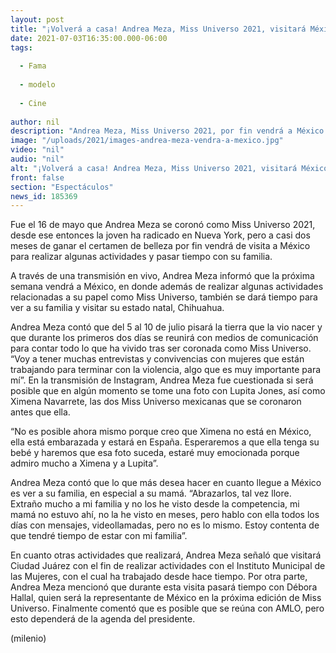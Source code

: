 ```yaml
---
layout: post
title: "¡Volverá a casa! Andrea Meza, Miss Universo 2021, visitará México tras ganar certamen de belleza"
date: 2021-07-03T16:35:00.000-06:00
tags:
  
  - Fama
  
  - modelo
  
  - Cine
  
author: nil
description: "Andrea Meza, Miss Universo 2021, por fin vendrá a México después de haberse llevado la corona en el certamen de belleza. Éstas son las actividades que realizará. "
image: "/uploads/2021/images-andrea-meza-vendra-a-mexico.jpg"
video: "nil"
audio: "nil"
alt: "¡Volverá a casa! Andrea Meza, Miss Universo 2021, visitará México tras ganar certamen de belleza"
front: false
section: "Espectáculos"
news_id: 185369
---
```


Fue el 16 de mayo que Andrea Meza se coronó como Miss Universo 2021, desde ese entonces la joven ha radicado en Nueva York, pero a casi dos meses de ganar el certamen de belleza por fin vendrá de visita a México para realizar algunas actividades y pasar tiempo con su familia. 

A través de una transmisión en vivo, Andrea Meza informó que la próxima semana vendrá a México, en donde además de realizar algunas actividades relacionadas a su papel como Miss Universo, también se dará tiempo para ver a su familia y visitar su estado natal, Chihuahua. 

Andrea Meza contó que del 5 al 10 de julio pisará la tierra que la vio nacer y que durante los primeros dos días se reunirá con medios de comunicación para contar todo lo que ha vivido tras ser coronada como Miss Universo.
“Voy a tener muchas entrevistas y convivencias con mujeres que están trabajando para terminar con la violencia, algo que es muy importante para mí”.
En la transmisión de Instagram, Andrea Meza fue cuestionada si será posible que en algún momento se tome una foto con Lupita Jones, así como Ximena Navarrete, las dos Miss Universo mexicanas que se coronaron antes que ella.

“No es posible ahora mismo porque creo que Ximena no está en México, ella está embarazada y estará en España. Esperaremos a que ella tenga su bebé y haremos que esa foto suceda, estaré muy emocionada porque admiro mucho a Ximena y a Lupita”. 

Andrea Meza contó que lo que más desea hacer en cuanto llegue a México es ver a su familia, en especial a su mamá. 
“Abrazarlos, tal vez llore. Extraño mucho a mi familia y no los he visto desde la competencia, mi mamá no estuvo ahí, no la he visto en meses, pero hablo con ella todos los días con mensajes, videollamadas, pero no es lo mismo. Estoy contenta de que tendré tiempo de estar con mi familia”. 

En cuanto otras actividades que realizará, Andrea Meza señaló que visitará Ciudad Juárez con el fin de realizar actividades con el Instituto Municipal de las Mujeres, con el cual ha trabajado desde hace tiempo. 
Por otra parte, Andrea Meza mencionó que durante esta visita pasará tiempo con Débora Hallal, quien será la representante de México en la próxima edición de Miss Universo. Finalmente comentó que es posible que se reúna con AMLO, pero esto dependerá de la agenda del presidente. 

(milenio)